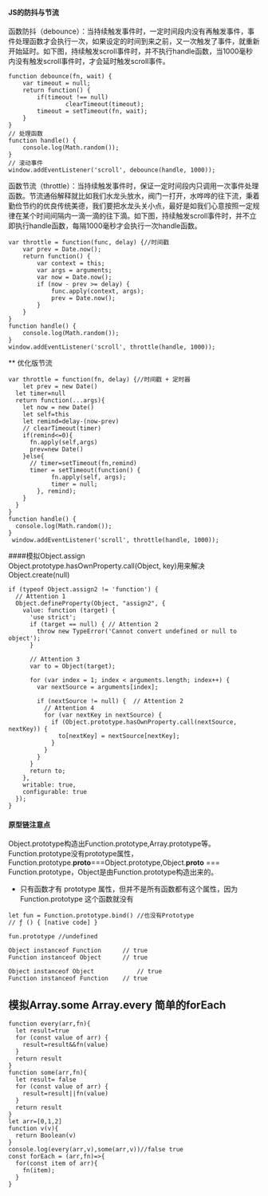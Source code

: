 #### JS的防抖与节流  
函数防抖（debounce）：当持续触发事件时，一定时间段内没有再触发事件，事件处理函数才会执行一次，如果设定的时间到来之前，又一次触发了事件，就重新开始延时。如下图，持续触发scroll事件时，并不执行handle函数，当1000毫秒内没有触发scroll事件时，才会延时触发scroll事件。  
```
function debounce(fn, wait) {
    var timeout = null;
    return function() {
        if(timeout !== null) 
                clearTimeout(timeout);
        timeout = setTimeout(fn, wait);
    }
}
// 处理函数
function handle() {
    console.log(Math.random()); 
}
// 滚动事件
window.addEventListener('scroll', debounce(handle, 1000));
```  
函数节流（throttle）：当持续触发事件时，保证一定时间段内只调用一次事件处理函数。节流通俗解释就比如我们水龙头放水，阀门一打开，水哗哗的往下流，秉着勤俭节约的优良传统美德，我们要把水龙头关小点，最好是如我们心意按照一定规律在某个时间间隔内一滴一滴的往下滴。如下图，持续触发scroll事件时，并不立即执行handle函数，每隔1000毫秒才会执行一次handle函数。
```  
var throttle = function(func, delay) {//时间戳
    var prev = Date.now();
    return function() {
        var context = this;
        var args = arguments;
        var now = Date.now();
        if (now - prev >= delay) {
            func.apply(context, args);
            prev = Date.now();
        }
    }
}
function handle() {
    console.log(Math.random());
}
window.addEventListener('scroll', throttle(handle, 1000));  
```
** 优化版节流  
```
var throttle = function(fn, delay) {//时间戳 + 定时器
    let prev = new Date()
  let timer=null
  return function(...args){
    let now = new Date()
    let self=this
    let remind=delay-(now-prev)
    // clearTimeout(timer)
    if(remind<=0){
      fn.apply(self,args)
      prev=new Date()
    }else{
      // timer=setTimeout(fn,remind)
      timer = setTimeout(function() {
            fn.apply(self, args);
            timer = null;
        }, remind);
    }
  }
}
function handle() {
  console.log(Math.random());
}
 window.addEventListener('scroll', throttle(handle, 1000));
```
####模拟Object.assign  
Object.prototype.hasOwnProperty.call(Object, key)用来解决Object.create(null)
```
if (typeof Object.assign2 != 'function') {
  // Attention 1
  Object.defineProperty(Object, "assign2", {
    value: function (target) {
      'use strict';
      if (target == null) { // Attention 2
        throw new TypeError('Cannot convert undefined or null to object');
      }

      // Attention 3
      var to = Object(target);
        
      for (var index = 1; index < arguments.length; index++) {
        var nextSource = arguments[index];

        if (nextSource != null) {  // Attention 2
          // Attention 4
          for (var nextKey in nextSource) {
            if (Object.prototype.hasOwnProperty.call(nextSource, nextKey)) {
              to[nextKey] = nextSource[nextKey];
            }
          }
        }
      }
      return to;
    },
    writable: true,
    configurable: true
  });
}
```
#### 原型链注意点  
Object.prototype构造出Function.prototype,Array.prototype等。  
Function.prototype没有prototype属性，Function.prototype.__proto__===Object.prototype,Object.__proto__ === Function.prototype，Object是由Function.prototype构造出来的。 
* 只有函数才有 prototype 属性，但并不是所有函数都有这个属性，因为 Function.prototype 这个函数就没有  
```
let fun = Function.prototype.bind() //也没有Prototype
// ƒ () { [native code] }

fun.prototype //undefined
```
```
Object instanceof Function 		// true
Function instanceof Object 		// true

Object instanceof Object 			// true
Function instanceof Function 	// true
```  
## 模拟Array.some Array.every 简单的forEach  
```
function every(arr,fn){
  let result=true
  for (const value of arr) {
    result=result&&fn(value)
  }
  return result
}
function some(arr,fn){
  let result= false
  for (const value of arr) {
    result=result||fn(value)
  }
  return result
}
let arr=[0,1,2]
function v(v){
  return Boolean(v)
}
console.log(every(arr,v),some(arr,v))//false true
const forEach = (arr,fn)=>{
  for(const item of arr){
    fn(item);
  }
}
```